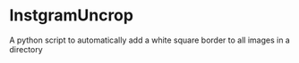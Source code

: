 # InstgramUncrop
A python script to automatically add a white square border to all images in a directory
